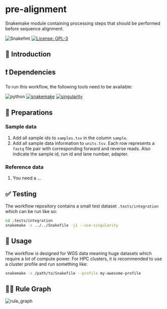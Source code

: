 # pre-alignment

Snakemake module containing processing steps that should be performed before sequence alignment.

![Snakefmt](PATH_TO_ACTION_BADGE)
[![License: GPL-3](https://img.shields.io/badge/License-GPL3-yellow.svg)](https://opensource.org/licenses/gpl-3.0.html)

## :speech_balloon: Introduction

## :heavy_exclamation_mark: Dependencies

To run this workflow, the following tools need to be available:

![python](https://img.shields.io/badge/python-3.8-blue)
[![snakemake](https://img.shields.io/badge/snakemake-5.32.0-blue)](https://snakemake.readthedocs.io/en/stable/)
[![singularity](https://img.shields.io/badge/singularity-3.7-blue)](https://sylabs.io/docs/)

## :school_satchel: Preparations

### Sample data

1. Add all sample ids to `samples.tsv` in the column `sample`.
2. Add all sample data information to `units.tsv`. Each row represents a `fastq` file pair with
corresponding forward and reverse reads. Also indicate the sample id, run id and lane number, adapter.

### Reference data

1. You need a ...

## :white_check_mark: Testing

The workflow repository contains a small test dataset `.tests/integration` which can be run like so:

```bash
cd .tests/integration
snakemake -s ../../Snakefile -j1 --use-singularity
```

## :rocket: Usage

The workflow is designed for WGS data meaning huge datasets which require a lot of compute power. For
HPC clusters, it is recommended to use a cluster profile and run something like:

```bash
snakemake -s /path/to/Snakefile --profile my-awesome-profile
```

## :judge: Rule Graph

![rule_graph](https://raw.githubusercontent.com/path.../rulegraph.svg)
